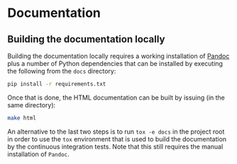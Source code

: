 

# Documentation

## Building the documentation locally

Building the documentation locally requires a working installation of [Pandoc](https://pandoc.org/installing.html)
plus a number of Python dependencies that can be installed by executing the following from the `docs` directory:
```bash
pip install -r requirements.txt
```

Once that is done, the HTML documentation can be built by issuing (in the same directory):
```bash
make html
```

An alternative to the last two steps is to run `tox -e docs` in the project root in order to use the `tox` environment
that is used to build the documentation by the continuous integration tests. Note that this still requires the manual
installation of `Pandoc`.